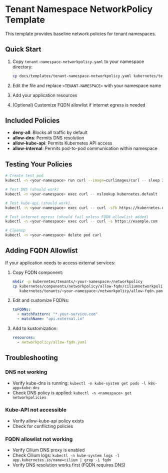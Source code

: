 # Tenant Namespace NetworkPolicy Template

This template provides baseline network policies for tenant namespaces.

## Quick Start

1. Copy `tenant-namespace-networkpolicy.yaml` to your namespace directory:
   ```bash
   cp docs/templates/tenant-namespace-networkpolicy.yaml kubernetes/tenants/<your-namespace>/kustomization.yaml
   ```

2. Edit the file and replace `<TENANT-NAMESPACE>` with your namespace name

3. Add your application resources

4. (Optional) Customize FQDN allowlist if internet egress is needed

## Included Policies

- **deny-all**: Blocks all traffic by default
- **allow-dns**: Permits DNS resolution
- **allow-kube-api**: Permits Kubernetes API access
- **allow-internal**: Permits pod-to-pod communication within namespace

## Testing Your Policies

```bash
# Create test pod
kubectl -n <your-namespace> run curl --image=curlimages/curl -- sleep 3600

# Test DNS (should work)
kubectl -n <your-namespace> exec curl -- nslookup kubernetes.default

# Test kube-api (should work)
kubectl -n <your-namespace> exec curl -- curl -sfk https://kubernetes.default.svc

# Test internet egress (should fail unless FQDN allowlist added)
kubectl -n <your-namespace> exec curl -- curl -s https://example.com

# Cleanup
kubectl -n <your-namespace> delete pod curl
```

## Adding FQDN Allowlist

If your application needs to access external services:

1. Copy FQDN component:
   ```bash
   mkdir -p kubernetes/tenants/<your-namespace>/networkpolicy
   cp kubernetes/components/networkpolicy/allow-fqdn/ciliumnetworkpolicy.yaml \
      kubernetes/tenants/<your-namespace>/networkpolicy/allow-fqdn.yaml
   ```

2. Edit and customize FQDNs:
   ```yaml
   toFQDNs:
     - matchPattern: "*.your-service.com"
     - matchName: "api.external.io"
   ```

3. Add to kustomization:
   ```yaml
   resources:
     - networkpolicy/allow-fqdn.yaml
   ```

## Troubleshooting

### DNS not working
- Verify kube-dns is running: `kubectl -n kube-system get pods -l k8s-app=kube-dns`
- Check DNS policy is applied: `kubectl -n <namespace> get networkpolicies`

### Kube-API not accessible
- Verify allow-kube-api policy exists
- Check for conflicting policies

### FQDN allowlist not working
- Verify Cilium DNS proxy is enabled
- Check Cilium logs: `kubectl -n kube-system logs -l app.kubernetes.io/name=cilium | grep -i fqdn`
- Verify DNS resolution works first (FQDN requires DNS)
